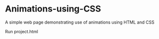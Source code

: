 # Animations-using-CSS
A simple web page demonstrating use of animations using HTML and CSS

Run project.html
